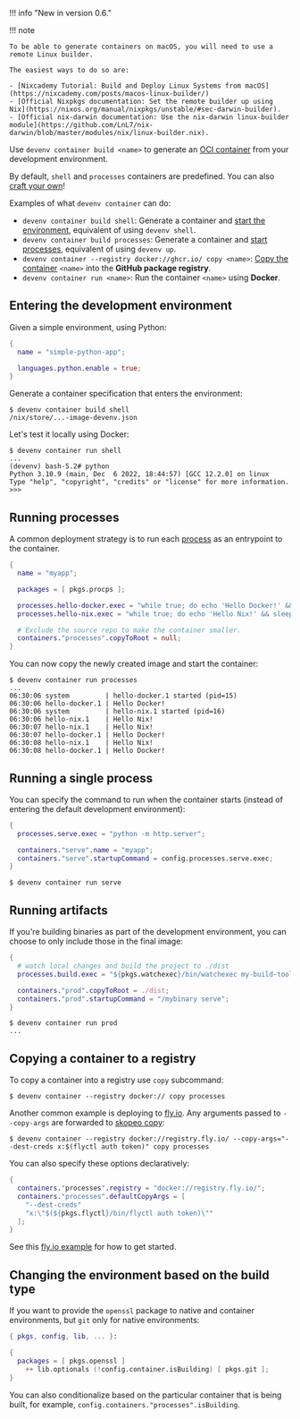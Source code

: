 !!! info "New in version 0.6."

!!! note

    To be able to generate containers on macOS, you will need to use a remote Linux builder.

    The easiest ways to do so are:

    - [Nixcademy Tutorial: Build and Deploy Linux Systems from macOS](https://nixcademy.com/posts/macos-linux-builder/)
    - [Official Nixpkgs documentation: Set the remote builder up using Nix](https://nixos.org/manual/nixpkgs/unstable/#sec-darwin-builder).
    - [Official nix-darwin documentation: Use the nix-darwin linux-builder module](https://github.com/LnL7/nix-darwin/blob/master/modules/nix/linux-builder.nix).

Use `devenv container build <name>` to generate an [OCI container](https://opencontainers.org/) from your development environment.

By default, `shell` and `processes` containers are predefined. You can also [craft your own](#running-artifacts)!

Examples of what `devenv container` can do:

- `devenv container build shell`: Generate a container and [start the environment](#entering-the-development-environment), equivalent of using `devenv shell`.
- `devenv container build processes`: Generate a container and [start processes](#running-processes), equivalent of using `devenv up`.
- `devenv container --registry docker://ghcr.io/ copy <name>`: [Copy the container](#copying-a-container-to-a-registry) `<name>` into the **GitHub package registry**.
- `devenv container run <name>`: Run the container `<name>` using **Docker**.

## Entering the development environment

Given a simple environment, using Python:

```nix title="devenv.nix"
{
  name = "simple-python-app";

  languages.python.enable = true;
}
```

Generate a container specification that enters the environment:

```shell-session
$ devenv container build shell
/nix/store/...-image-devenv.json
```

Let's test it locally using Docker:

```shell-session
$ devenv container run shell
...
(devenv) bash-5.2# python
Python 3.10.9 (main, Dec  6 2022, 18:44:57) [GCC 12.2.0] on linux
Type "help", "copyright", "credits" or "license" for more information.
>>>
```

## Running processes

A common deployment strategy is to run each [process](./processes.md) as an entrypoint to the container.

```nix title="devenv.nix"
{
  name = "myapp";

  packages = [ pkgs.procps ];

  processes.hello-docker.exec = "while true; do echo 'Hello Docker!' && sleep 1; done";
  processes.hello-nix.exec = "while true; do echo 'Hello Nix!' && sleep 1; done";

  # Exclude the source repo to make the container smaller.
  containers."processes".copyToRoot = null;
}
```

You can now copy the newly created image and start the container:

```shell-session
$ devenv container run processes
...
06:30:06 system         | hello-docker.1 started (pid=15)
06:30:06 hello-docker.1 | Hello Docker!
06:30:06 system         | hello-nix.1 started (pid=16)
06:30:06 hello-nix.1    | Hello Nix!
06:30:07 hello-nix.1    | Hello Nix!
06:30:07 hello-docker.1 | Hello Docker!
06:30:08 hello-nix.1    | Hello Nix!
06:30:08 hello-docker.1 | Hello Docker!
```

## Running a single process


You can specify the command to run when the container starts (instead of entering the default development environment):

```nix title="devenv.nix"
{
  processes.serve.exec = "python -m http.server";

  containers."serve".name = "myapp";
  containers."serve".startupCommand = config.processes.serve.exec;
}
```

```shell-session
$ devenv container run serve
```

## Running artifacts

If you're building binaries as part of the development environment, you can choose to only include those in the final image:

```nix title="devenv.nix"
{
  # watch local changes and build the project to ./dist
  processes.build.exec = "${pkgs.watchexec}/bin/watchexec my-build-tool";

  containers."prod".copyToRoot = ./dist;
  containers."prod".startupCommand = "/mybinary serve";
}
```

```shell-session
$ devenv container run prod
...
```



## Copying a container to a registry

To copy a container into a registry use `copy` subcommand:

```shell-session
$ devenv container --registry docker:// copy processes
```

Another common example is deploying to [fly.io](https://fly.io).
Any arguments passed to `--copy-args` are forwarded to [skopeo copy](https://github.com/containers/skopeo/blob/main/docs/skopeo-copy.1.md#options):


```shell-session
$ devenv container --registry docker://registry.fly.io/ --copy-args="--dest-creds x:$(flyctl auth token)" copy processes
```

You can also specify these options declaratively:

```nix title="devenv.nix"
{
  containers."processes".registry = "docker://registry.fly.io/";
  containers."processes".defaultCopyArgs = [
    "--dest-creds"
    "x:\"$(${pkgs.flyctl}/bin/flyctl auth token)\""
  ];
}
```

See this [fly.io example](https://github.com/cachix/devenv/tree/main/examples/fly.io) for how to get started.

## Changing the environment based on the build type

If you want to provide the `openssl` package to native and container environments, but `git` only for native environments:

```nix title="devenv.nix"
{ pkgs, config, lib, ... }:

{
  packages = [ pkgs.openssl ]
    ++ lib.optionals (!config.container.isBuilding) [ pkgs.git ];
}
```

You can also conditionalize based on the particular container that is being built, for example, `config.containers."processes".isBuilding`.
